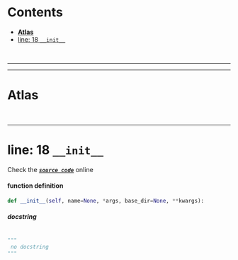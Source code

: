 



Contents
========

* [**Atlas**](#atlas)
* [line: 18 `__init__`](#line-18-__init__)


&nbsp;

--------

--------
# **Atlas**




&nbsp;

--------
# line: 18 `__init__`
  
Check the [***``source code``***](https://github.com/BrancoLab/BrainRender/tree/brainglobeintegration/blob/master/brainrender/atlases/atlas.py#L18) online
#### function definition


```python
def __init__(self, name=None, *args, base_dir=None, **kwargs):
```
##### docstring
  


```python

"""
 no docstring 
"""
```
